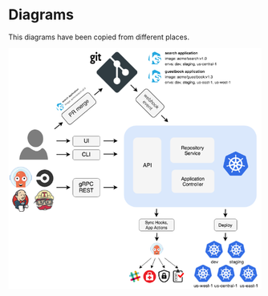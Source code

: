 # Diagrams

This diagrams have been copied from different places.

![ArgoCD Architecture](argocd_architecture.png "ArgoCD Architecture")